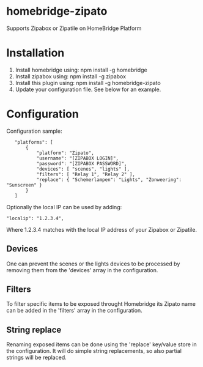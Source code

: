 # homebridge-zipato

Supports Zipabox or Zipatile on HomeBridge Platform

# Installation

1. Install homebridge using: npm install -g homebridge
2. Install zipabox using: npm install -g zipabox
3. Install this plugin using: npm install -g homebridge-zipato
4. Update your configuration file. See below for an example.

# Configuration

Configuration sample:

 ```
	"platforms": [ 
		{
			"platform": "Zipato",
			"username": "[ZIPABOX LOGIN]",
			"password": "[ZIPABOX PASSWORD]",
			"devices": [ "scenes", "lights" ],
			"filters": [ "Relay 1", "Relay 2" ],
			"replace": { "Schemerlampen": "Lights", "Zonweering": "Sunscreen" }
		}
	]
```

Optionally the local IP can be used by adding:
```
"localip": "1.2.3.4",
```
Where 1.2.3.4 matches with the local IP address of your Zipabox or Zipatile.

## Devices

One can prevent the scenes or the lights devices to be processed by removing them from the 'devices' array in the configuration.

## Filters

To filter specific items to be exposed throught Homebridge its Zipato name can be added in the 'filters' array in the configuration.

## String replace

Renaming exposed items can be done using the 'replace' key/value store in the configuration. It will do simple string replacements, so also partial strings will be replaced.

